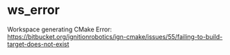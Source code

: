 # ws_error
Workspace generating CMake Error: https://bitbucket.org/ignitionrobotics/ign-cmake/issues/55/failing-to-build-target-does-not-exist
